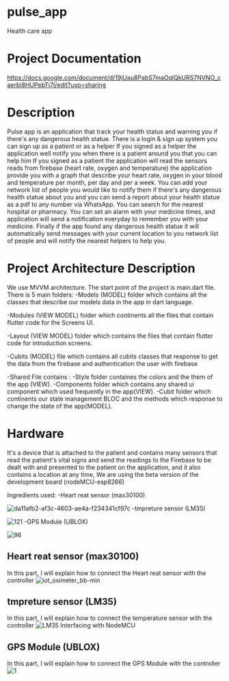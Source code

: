 # pulse_app

Health care app

# Project Documentation
https://docs.google.com/document/d/19jUau8PabS7maOqlQkURS7NVNO_caerbi8HUPebTj7I/edit?usp=sharing

# Description

Pulse app is an application that track your health status and warning you if there's any dangerous health statue.
There is a login & sign up system you can sign up as a patient or as a helper 
If you signed as a helper the application well notify you when there is a patient around you that you can help him 
If you signed as a patient the application will read the sensors reads from firebase (heart rate, oxygen and temperature) the application provide you with a graph that describe your heart rate, oxygen in your blood and temperature per month, per day and per a week.
You can add your network list of people you would like to notify them if there's any dangerous health statue about you and you can send a report about your health statue as a pdf to any number via WhatsApp.
You can search for the nearest hospital or pharmacy.
You can set an alarm with your medicine times, and application will send a notification everyday to remember you with your medicine.
Finally if the app found any dangerous health statue it will automatically send messages with your current location to you network list of people and will notify the nearest helpers to help you.


# Project Architecture Description

We use MVVM architecture.
The start point of the project is main.dart file.
There is 5 main folders:
-Models (MODEL) folder which contains all the classes that describe our models data in the app in dart language.

-Modules (VIEW MODEL) folder which continents all the files that contain flutter code for the Screens UI.

-Layout (VIEW MODEL) folder which contains the files that contain flutter code for introduction screens.

-Cubits (MODEL) file which contains all cubits classes that response to get the data from the firebase and authentication the user with firebase

-Shared File contains :
 -Style folder containes the colors and the them of the app (VIEW).
 -Components folder which contains any shared ui component which used frequently in the app(VIEW).
 -Cubit folder which continents our state management BLOC and the methods which response to change the state of the app(MODEL).

# Hardware

It's a device that is attached to the patient and contains many sensors that read the patient's vital signs and send the readings to the Firebase to be dealt with and presented to the patient on the application, and it also contains a location at any time, We are using the beta version of the development board (nodeMCU-esp8266)

Ingredients used:
-Heart reat sensor (max30100)

![da11afb2-af3c-4603-ae4a-f234341cf97c](https://user-images.githubusercontent.com/75755688/161110499-5b44d220-4fe6-4412-a99d-cdf35c73c98c.jpg)
-tmpreture sensor (LM35)

![121](https://user-images.githubusercontent.com/75755688/161111054-c0fc875a-8446-47a3-b7cf-5b71ff47247b.jpg)
-GPS Module (UBLOX)


![96](https://user-images.githubusercontent.com/75755688/161110900-afcbaa83-45e5-4f56-a39d-00350e7c0dc2.jpg)


## Heart reat sensor (max30100)

In this part, I will explain how to connect the Heart reat sensor with the controller
![iot_oximeter_bb-min](https://user-images.githubusercontent.com/75755688/161111674-2bbc5624-0fd5-4e42-bed8-42e884864efc.png)

## tmpreture sensor (LM35)

In this part, I will explain how to connect the temperature sensor with the controller
![LM35 Interfacing with NodeMCU](https://user-images.githubusercontent.com/75755688/161114009-7765e805-cd72-4df8-a7a8-1da04c50b3ea.png)

## GPS Module (UBLOX)

In this part, I will explain how to connect the GPS Module with the controller
![1](https://user-images.githubusercontent.com/75755688/161114531-ff7250dc-f14f-4013-8d6b-ecf3edf1ef2f.jpg)

